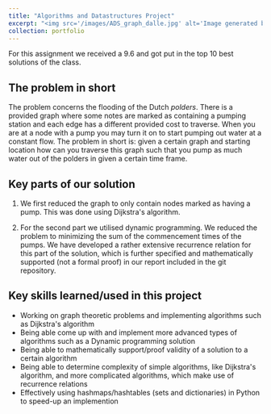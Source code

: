 ```yaml
---
title: "Algorithms and Datastructures Project"
excerpt: "<img src='/images/ADS_graph_dalle.jpg' alt='Image generated by Copilot Designer' style='float: left; margin-bottom: 20px; width: 100%; height: 200px; object-fit:cover;'> This is our (made together with Yves van Haaren) solution to the Pumps problem posed in the course Algorithms and Datastructures at Radboud University. Grade: 9.6, December 2023"
collection: portfolio
---
```


For this assignment we received a 9.6 and got put in the top 10 best solutions of the class.

The problem in short
----
The problem concerns the flooding of the Dutch *polders*. There is a provided graph where some notes are marked as containing a pumping station and each edge has a different provided cost to traverse. When you are at a node with a pump you may turn it on to start pumping out water at a constant flow. The problem in short is: given a certain graph and starting location how can you traverse this graph such that you pump as much water out of the polders in given a certain time frame.

Key parts of our solution
----
1. We first reduced the graph to only contain nodes marked as having a pump. This was done using Dijkstra's algorithm. 

2. For the second part we utilised dynamic programming. We reduced the problem to minimizing the sum of the commencement times of the pumps. We have developed a rather extensive recurrence relation for this part of the solution, which is further specified and mathematically supported (not a formal proof) in our report included in the git repository.

Key skills learned/used in this project
----
- Working on graph theoretic problems and implementing algorithms such as Dijkstra's algorithm
- Being able come up with and implement more advanced types of algorithms such as a Dynamic programming solution
- Being able to mathematically support/proof validity of a solution to a certain algorithm
- Being able to determine complexity of simple algorithms, like Dijkstra's algorithm, and more complicated algorithms, which make use of recurrence relations
- Effectively using hashmaps/hashtables (sets and dictionaries) in Python to speed-up an implemention